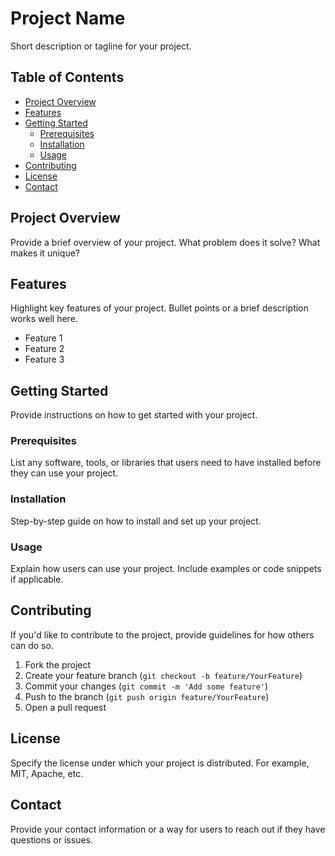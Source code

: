 # Project Name

Short description or tagline for your project.

## Table of Contents
- [Project Overview](#project-overview)
- [Features](#features)
- [Getting Started](#getting-started)
  - [Prerequisites](#prerequisites)
  - [Installation](#installation)
  - [Usage](#usage)
- [Contributing](#contributing)
- [License](#license)
- [Contact](#contact)

## Project Overview

Provide a brief overview of your project. What problem does it solve? What makes it unique?

## Features

Highlight key features of your project. Bullet points or a brief description works well here.

- Feature 1
- Feature 2
- Feature 3

## Getting Started

Provide instructions on how to get started with your project.

### Prerequisites

List any software, tools, or libraries that users need to have installed before they can use your project.

### Installation

Step-by-step guide on how to install and set up your project.

### Usage

Explain how users can use your project. Include examples or code snippets if applicable.

## Contributing

If you'd like to contribute to the project, provide guidelines for how others can do so.

1. Fork the project
2. Create your feature branch (`git checkout -b feature/YourFeature`)
3. Commit your changes (`git commit -m 'Add some feature'`)
4. Push to the branch (`git push origin feature/YourFeature`)
5. Open a pull request

## License

Specify the license under which your project is distributed. For example, MIT, Apache, etc.

## Contact

Provide your contact information or a way for users to reach out if they have questions or issues.
